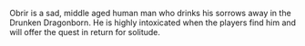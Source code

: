Obrir is a sad, middle aged human man who drinks his sorrows away in the Drunken Dragonborn. He is highly intoxicated when the players find him and will offer the quest in return for solitude.